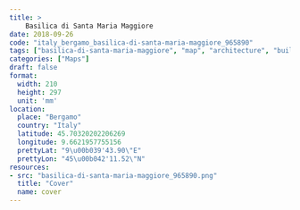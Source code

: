 ```yaml
---
title: > 
    Basilica di Santa Maria Maggiore
date: 2018-09-26
code: "italy_bergamo_basilica-di-santa-maria-maggiore_965890"
tags: ["basilica-di-santa-maria-maggiore", "map", "architecture", "buildings", "Bergamo", "Italy"]
categories: ["Maps"]
draft: false
format:
  width: 210
  height: 297
  unit: 'mm'
location:
  place: "Bergamo"
  country: "Italy"
  latitude: 45.70320202206269
  longitude: 9.6621957755156
  prettyLat: "9\u00b039'43.90\"E"
  prettyLon: "45\u00b042'11.52\"N"
resources:
- src: "basilica-di-santa-maria-maggiore_965890.png"
  title: "Cover"
  name: cover
---
```

